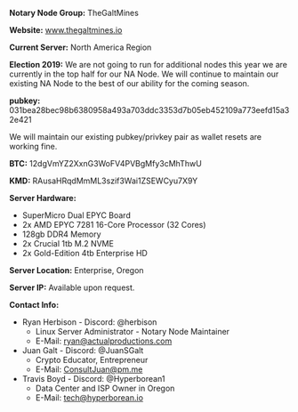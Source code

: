 **Notary Node Group:** TheGaltMines

**Website:** www.thegaltmines.io

**Current Server:** North America Region

**Election 2019:** We are not going to run for additional nodes this year we are currently in the top half for our NA Node. We will continue to maintain our existing NA Node to the best of our ability for the coming season. 

**pubkey:** 031bea28bec98b6380958a493a703ddc3353d7b05eb452109a773eefd15a32e421

We will maintain our existing pubkey/privkey pair as wallet resets are working fine.

**BTC:** 12dgVmYZ2XxnG3WoFV4PVBgMfy3cMhThwU

**KMD:** RAusaHRqdMmML3szif3Wai1ZSEWCyu7X9Y

**Server Hardware:**
 - SuperMicro Dual EPYC Board 
 - 2x AMD EPYC 7281 16-Core Processor (32 Cores)
 - 128gb DDR4 Memory
 - 2x Crucial 1tb M.2 NVME
 - 2x Gold-Edition 4tb Enterprise HD

**Server Location:** Enterprise, Oregon

**Server IP:** Available upon request.

**Contact Info:** 
 - Ryan Herbison - Discord: @herbison
   - Linux Server Administrator - Notary Node Maintainer
   - E-Mail: ryan@actualproductions.com
 - Juan Galt - Discord: @JuanSGalt 	
   - Crypto Educator, Entrepreneur
   - E-Mail: ConsultJuan@pm.me
 - Travis Boyd - Discord: @Hyperborean1 
   - Data Center and ISP Owner in Oregon
   - E-Mail: tech@hyperborean.io
